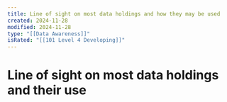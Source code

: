 ```yaml
---
title: Line of sight on most data holdings and how they may be used
created: 2024-11-28
modified: 2024-11-28
type: "[[Data Awareness]]"
isRated: "[[101 Level 4 Developing]]"
---
```

# Line of sight on most data holdings and their use
